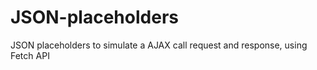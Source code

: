# JSON-placeholders
JSON placeholders to simulate a AJAX call request and response, using Fetch API

